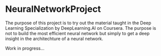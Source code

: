 # NeuralNetworkProject
The purpose of this project is to try out the material taught in the Deep Learning Specialization by DeepLearning.AI on Coursera. The purpose is not to build the most efficient neural network but simply to get a deep insight in the architechture of a neural network. 

Work in progress...
